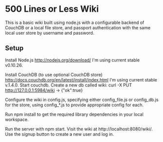 # 500 Lines or Less Wiki #

This is a basic wiki built using node.js with a configurable backend of CouchDB or a local file store, and passport authentication with the same local user store by username and password.

## Setup ##

Install Node.js
http://nodejs.org/download/
I'm using current stable v0.10.26.

Install CouchDB (to use optional CouchDB store)
http://docs.couchdb.org/en/latest/install/index.html
I'm using current stable v.1.4.0.
Start couchdb.
Create a new db called wiki:
  curl -X PUT http://127.0.0.1:5984/wiki -> {"ok":true}

Configure the wiki in config.js, specifying either config_file.js or config_db.js for the store, using config_*.js to provide appropriate config for each.

Run npm install to get the required library dependencies in your local workspace.

Run the server with npm start.  Visit the wiki at http://localhost:8080/wiki/. Use the signup button to create a new user and log in.
